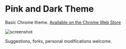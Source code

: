 # Pink and Dark Theme
Basic Chrome theme. [Available on the Chrome Web Store](https://chrome.google.com/webstore/detail/pink-and-dark-theme/anmjdcieflnefhcjabmpkmoanfelfopn)

![screenshot](https://i.imgur.com/5GSHtNP.png)

Suggestions, forks, personal modifications welcome.
